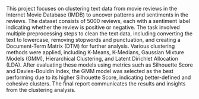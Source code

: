 This project focuses on clustering text data from movie reviews in the Internet Movie Database (IMDB) to uncover patterns and sentiments in the reviews. The dataset consists of 5000 reviews, each with a sentiment label indicating whether the review is positive or negative. The task involved multiple preprocessing steps to clean the text data, including converting the text to lowercase, removing stopwords and punctuation, and creating a Document-Term Matrix (DTM) for further analysis. Various clustering methods were applied, including K-Means, K-Medians, Gaussian Mixture Models (GMM), Hierarchical Clustering, and Latent Dirichlet Allocation (LDA). After evaluating these models using metrics such as Silhouette Score and Davies-Bouldin Index, the GMM model was selected as the best performing due to its higher Silhouette Score, indicating better-defined and cohesive clusters. The final report communicates the results and insights from the clustering analysis.
